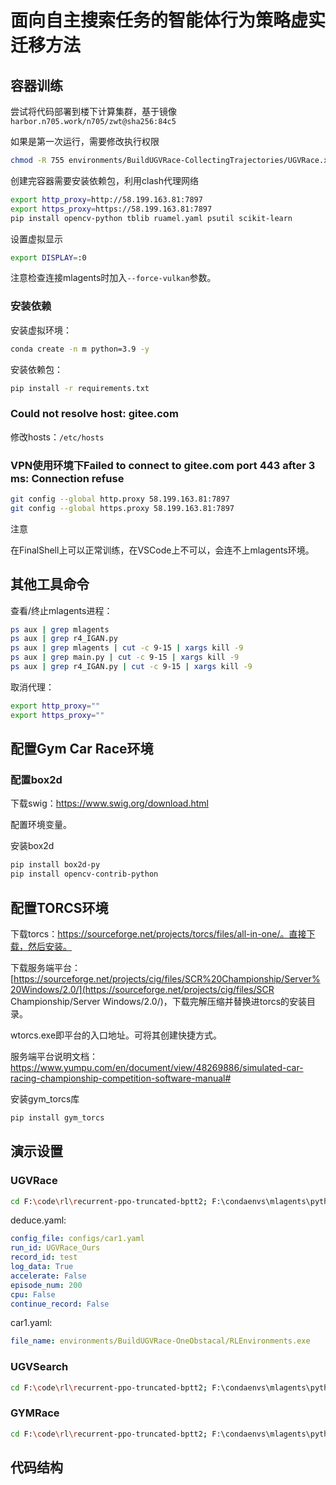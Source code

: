 # 面向自主搜索任务的智能体行为策略虚实迁移方法

## 容器训练

尝试将代码部署到楼下计算集群，基于镜像`harbor.n705.work/n705/zwt@sha256:84c5`

如果是第一次运行，需要修改执行权限

```bash
chmod -R 755 environments/BuildUGVRace-CollectingTrajectories/UGVRace.x86_64
```

创建完容器需要安装依赖包，利用clash代理网络

```bash
export http_proxy=http://58.199.163.81:7897
export https_proxy=https://58.199.163.81:7897
pip install opencv-python tblib ruamel.yaml psutil scikit-learn
```

设置虚拟显示

```bash
export DISPLAY=:0
```

注意检查连接mlagents时加入`--force-vulkan`参数。

### 安装依赖

安装虚拟环境：

```bash
conda create -n m python=3.9 -y
```

安装依赖包：

```bash
pip install -r requirements.txt
```

### Could not resolve host: gitee.com

修改hosts：`/etc/hosts`

### VPN使用环境下Failed to connect to gitee.com port 443 after 3 ms: Connection refuse

```bash
git config --global http.proxy 58.199.163.81:7897
git config --global https.proxy 58.199.163.81:7897
```

注意

在FinalShell上可以正常训练，在VSCode上不可以，会连不上mlagents环境。

## 其他工具命令

查看/终止mlagents进程：

```bash
ps aux | grep mlagents
ps aux | grep r4_IGAN.py
ps aux | grep mlagents | cut -c 9-15 | xargs kill -9
ps aux | grep main.py | cut -c 9-15 | xargs kill -9
ps aux | grep r4_IGAN.py | cut -c 9-15 | xargs kill -9
```

取消代理：

```bash
export http_proxy=""
export https_proxy=""
```

## 配置Gym Car Race环境

### 配置box2d

下载swig：https://www.swig.org/download.html

配置环境变量。

安装box2d

```bash
pip install box2d-py
pip install opencv-contrib-python
```

## 配置TORCS环境

下载torcs：https://sourceforge.net/projects/torcs/files/all-in-one/。直接下载，然后安装。

下载服务端平台：[https://sourceforge.net/projects/cig/files/SCR%20Championship/Server%20Windows/2.0/](https://sourceforge.net/projects/cig/files/SCR Championship/Server Windows/2.0/)，下载完解压缩并替换进torcs的安装目录。

wtorcs.exe即平台的入口地址。可将其创建快捷方式。

服务端平台说明文档：https://www.yumpu.com/en/document/view/48269886/simulated-car-racing-championship-competition-software-manual#

安装gym_torcs库

```bash
pip install gym_torcs
```

## 演示设置

### UGVRace

```bash
cd F:\code\rl\recurrent-ppo-truncated-bptt2; F:\condaenvs\mlagents\python.exe deduce.py
```

deduce.yaml:

```yaml
config_file: configs/car1.yaml
run_id: UGVRace_Ours
record_id: test
log_data: True
accelerate: False
episode_num: 200
cpu: False
continue_record: False
```

car1.yaml:

```yaml
file_name: environments/BuildUGVRace-OneObstacal/RLEnvironments.exe
```

### UGVSearch

```bash
cd F:\code\rl\recurrent-ppo-truncated-bptt2; F:\condaenvs\mlagents\python.exe main.py ugv/ugv_search_mg --name 20240713002100dddd --ckpt 150189 --run --port 17635
```

### GYMRace

```bash
cd F:\code\rl\recurrent-ppo-truncated-bptt2; F:\condaenvs\mlagents\python.exe deduce_gym.py
```

## 代码结构
